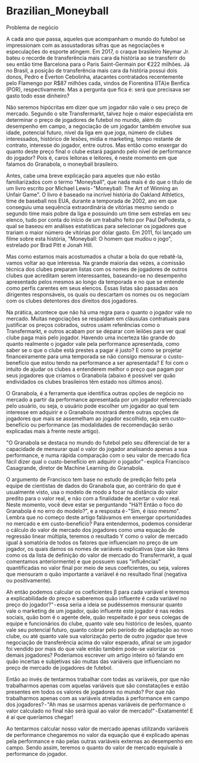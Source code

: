 # Brazilian_Moneyball

Problema de negócio

A cada ano que passa, aqueles que acompanham o mundo do futebol se impressionam com as assustadoras sifras que as negociações e especulações do esporte atingem. Em 2017, o craque brasileiro Neymar Jr. bateu o recorde de transferência mais cara da história ao se transferir do seu então time Barcelona para o Paris Saint-Germain por €222 milhões. Já no Brasil, a posição de transferência mais cara da história possui dois donos, Pedro e Éverton Cebolinha, atacantes contratados recentemente pelo Flamengo por R$87 milhões cada, vindos de Fiorentina (ITA)e Benfica (POR), respectivamente. Mas a pergunta que fica é: será que precisava ser gasto todo esse dinheiro?

Não seremos hipócritas em dizer que um jogador não vale o seu preço de mercado. Segundo o site Transfermarkt, talvez hoje o maior especialista em determinar o preço de jogadores de futebol no mundo, além do desempenho em campo, a negociação de um jogador também envolve sua idade, potencial futuro, nível da liga em que joga, número de clubes interessados, histórico de lesões, mídia e marketing, tempo restante de contrato, interesse do jogador, entre outros. Mas então como enxergar do quanto deste preço final o clube estará pagando pelo nível de performance do jogador? Pois é, caros leitoras e leitores, é neste momento em que falamos do Granabola, o moneyball brasileiro.

Antes, cabe uma breve explicação para aqueles que não estão familiarizados com o termo "Moneyball", que nada mais é do que o título de um livro escrito por Michael Lewis - "Moneyball: The Art of Winning an Unfair Game". O livro é baseado na incrível história do Oakland Athletics, time de baseball nos EUA, durante a temporada de 2002, ano em que conseguiu uma sequência extraordinária de vitórias mesmo sendo o segundo time mais pobre da liga e possuindo um time sem estrelas em seu elenco, tudo por conta do início de um trabalho feito por Paul DePodesta, o qual se baseou em análises estatísticas para selecionar os jogadores que trariam o maior número de vitórias por dólar gasto. Em 2011, foi lançado um filme sobre esta história, "Moneyball: O homem que mudou o jogo", estrelado por Brad Pitt e Jonah Hill.

Mas como estamos mais acostumados a chutar a bola do que rebatê-la, vamos voltar ao que interessa. Na grande maioria das vezes, a comissão técnica dos clubes preparam listas com os nomes de jogadores de outros clubes que acreditam serem interessantes, baseando-se no desempenho apresentado pelos mesmos ao longo da temporada e no que se entende como perfis carentes em seus elencos. Essas listas são passadas aos dirigentes responsáveis, os quais ou descartam os nomes ou os negociam com os clubes detentores dos direitos dos jogadores.

Na prática, acontece que não há uma regra para o quanto o jogador vale no mercado. Muitas negociações se respaldam em cláusulas contratuais para justificar os preços cobrados, outros usam referências como o Transfermarkt, e outros acabam por se deparar com leilões para ver qual clube paga mais pelo jogador. Havendo uma incerteza tão grande do quanto realmente o jogador vale pela performance apresentada, como saber se o que o clube está prestes a pagar é justo? E como se projetar financeiramente para uma temporada se não consigo mensurar o custo-benefício que estou tendo na performance a ser apresentada? E foi com o intuito de ajudar os clubes a entenderem melhor o preço que pagam por seus jogadores que criamos o Granabola (abaixo é possível ver quão endividados os clubes brasileiros têm estado nos últimos anos).

O Granabola, é a ferramenta que identifica outras opções de negócio no mercado a partir da performance apresentada por um jogador referenciado pelo usuário, ou seja, o usuário pode escolher um jogador ao qual tem interesse em adquirir e o Granabola mostrará dentre outras opções de jogadores que mais se assemelham ao jogador escolhido, seja em custo-benefício ou performance (as modalidades de recomendação serão explicadas mais à frente neste artigo).

"O Granabola se destaca no mundo do futebol pelo seu diferencial de ter a capacidade de mensurar qual o valor do jogador analisando apenas a sua performance, e numa rápida comparação com o seu valor de mercado fica fácil dizer qual o custo-benefício em adquirir o jogador" - explica Francisco Casagrande, diretor de Machine Learning do Granabola.

O argumento de Francisco tem base no estudo de predição feito pela equipe de cientistas de dados do Granabola que, ao contrário do que é usualmente visto, usa o modelo de modo a focar na distância do valor predito para o valor real, e não com a finalidade de acertar o valor real. Neste momento, você deve estar se perguntando "Hã?! Então o foco do Granabola é no erro do modelo?", e a resposta é - "Sim, é isso mesmo". Lembra que no começo deste artigo falávamos em enxergar oportunidades no mercado e em custo-benefício? Para entendermos, podemos considerar o cálculo do valor de mercado dos jogadores como uma equação de regressão linear múltipla, teremos o resultado Y como o valor de mercado igual à somatória de todos os fatores que influenciam no preço de um jogador, os quais damos os nomes de variáveis explicativas (que são itens como os da lista de definição do valor de mercado do Transfermarkt, a qual comentamos anteriormente) e que possuem suas "influências" quantificadas no valor final por meio de seus coeficientes, ou seja, valores que mensuram o quão importante a variável é no resultado final (negativa ou positivamente).

Ah então podemos calcular os coeficientes β para cada variável e teremos a explicabilidade do preço e saberemos quão influente é cada variável no preço do jogador?" - essa seria a ideia se pudéssemos mensurar quanto vale o marketing de um jogador, quão influente este jogador é nas redes sociais, quão bom é o agente dele, quão respeitado é por seus colegas de equipe e funcionários do clube, quanto vale seu histórico de lesões, quanto vale seu potencial futuro, quanto cobrar pelo período de adaptação ao novo clube, ou até quanto vale sua valorização perto de outro jogador que teve negociação de transferência acima do valor esperado, afinal se um jogador foi vendido por mais do que vale então também pode-se valorizar os demais jogadores? Poderíamos escrever um artigo inteiro só falando em quão incertas e subjetivas são muitas das variáveis que influenciam no preço de mercado de jogadores de futebol.

Então ao invés de tentarmos trabalhar com todas as variáveis, por que não trabalharmos apenas com aquelas variáveis que são constatações e estão presentes em todos os valores de jogadores no mundo? Por que não trabalharmos apenas com as variáveis atreladas à performance em campo dos jogadores? - "Ah mas se usarmos apenas variáveis de performance o valor calculado no final não será igual ao valor de mercado!" - Exatamente! E é aí que queríamos chegar!

Ao tentarmos calcular nosso valor de mercado apenas utilizando variáveis de performance chegaremos no valor da equação que é explicado apenas pela performance e não pelas outras variáveis externas ao desempenho em campo. Sendo assim, teremos o quanto do valor de mercado equivale à performance do jogador.
